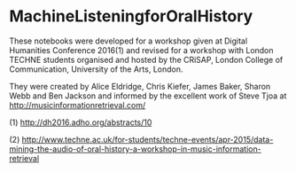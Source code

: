 # MachineListeningforOralHistory
These notebooks were developed for a workshop given at Digital Humanities Conference 2016(1) and revised for a workshop with London TECHNE students organised and hosted by the CRiSAP, London College of Communication, University of the Arts, London.

They were created by Alice Eldridge, Chris Kiefer, James Baker, Sharon Webb and Ben Jackson and informed by the excellent work of Steve Tjoa at http://musicinformationretrieval.com/  


(1) http://dh2016.adho.org/abstracts/10

(2) http://www.techne.ac.uk/for-students/techne-events/apr-2015/data-mining-the-audio-of-oral-history-a-workshop-in-music-information-retrieval
